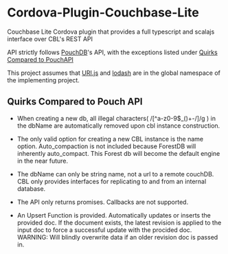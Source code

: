 # Cordova-Plugin-Couchbase-Lite
Couchbase Lite Cordova plugin that provides a
full typescript and scalajs interface over CBL's REST API

API strictly follows [PouchDB](http://pouchdb.com/api.html)'s API,
 with the exceptions listed under [Quirks Compared to PouchAPI](#quirks)

This project assumes that [URI.js](https://medialize.github.io/URI.js/)
 and [lodash](https://lodash.com/docs) are in the global namespace of
 the implementing project.

## <a name="quirks"></a>Quirks Compared to Pouch API
- When creating a new db, all illegal characters( /[^a-z0-9$_()+-/]/g )
in the dbName are automatically removed upon cbl instance construction.

- The only valid option for creating a new CBL instance is the name
option. Auto_compaction is not included because ForestDB will inherently
auto_compact. This Forest db will become the default engine in the near
future.

- The dbName can only be string name, not a url to a remote couchDB. CBL
only provides interfaces for replicating to and from an internal database.

- The API only returns promises. Callbacks are not supported.

- An Upsert Function is provided. Automatically updates or inserts the
provided doc. If the document exists, the latest revision is applied to
 the input doc to force a successful update with the procided doc.
 WARNING: Will blindly overwrite data if an older revision doc is passed in.